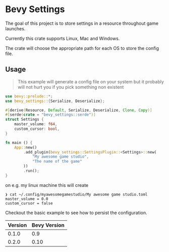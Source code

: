 # Bevy Settings

The goal of this project is to store settings in a resource throughout game launches.

Currently this crate supports Linux, Mac and Windows.

The crate will choose the appropriate path for each OS to store the config file.

## Usage

> This example will generate a config file on your system but it probably will 
> not hurt you if you pick something non existent

```rust
use bevy::prelude::*; 
use bevy_settings::{Serialize, Deserialize};

#[derive(Resource, Default, Serialize, Deserialize, Clone, Copy)]
#[serde(crate = "bevy_settings::serde")]
struct Settings {
    master_volume: f64,
    custom_cursor: bool,
}

fn main () {
    App::new()
        .add_plugin(bevy_settings::SettingsPlugin::<Settings>::new(
            "My awesome game studio",
            "The name of the game"
        ))
        .run();
}
```

on e.g. my linux machine this will create 

```
❯ cat ~/.config/myawesomegamestudio/My awesome game studio.toml 
master_volume = 0.0
custom_cursor = false
```

Checkout the basic example to see how to persist the configuration.

| Version | Bevy Version |
|---------|--------------|
| 0.1.0   | 0.9          |
| 0.2.0   | 0.10         |
